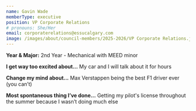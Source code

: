 ```yaml
---
name: Gavin Wade
memberType: executive
position: VP Corporate Relations
# pronouns: She/Her
email: corporaterelations@essucalgary.com
image: /images/about/council-members/2025-2026/VP Corporate Relations.jpg
---
```


**Year & Major:** 2nd Year - Mechanical with MEED minor

**I get way too excited about...** My car and I will talk about it for hours 

**Change my mind about...** Max Verstappen being the best F1 driver ever (you can’t)

**Most spontaneous thing I’ve done...** Getting my pilot's license throughout the summer because I wasn’t doing much else

